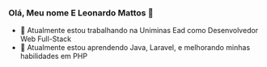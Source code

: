 ### Olá, Meu nome E Leonardo Mattos 👋

- 🔭 Atualmente estou trabalhando na Uniminas Ead como Desenvolvedor Web Full-Stack
- 🌱 Atualmente estou aprendendo Java, Laravel, e melhorando minhas habilidades em PHP



<!--
**MattossLeo/MattossLeo** is a ✨ _special_ ✨ repository because its `README.md` (this file) appears on your GitHub profile.

Here are some ideas to get you started:

- 🔭 I’m currently working on ...
- 🌱 I’m currently learning ...
- 👯 I’m looking to collaborate on ...
- 🤔 I’m looking for help with ...
- 💬 Ask me about ...
- 📫 How to reach me: ...
- 😄 Pronouns: ...
- ⚡ Fun fact: ...
-->
